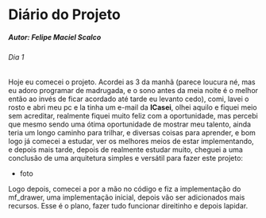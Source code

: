 # Diário do Projeto

##### Autor: Felipe Maciel Scalco

###### Dia 1

Hoje eu comecei o projeto. Acordei as 3 da manhã (parece loucura né, mas eu adoro programar de madrugada, e o sono antes da meia noite é o melhor então ao invés de ficar acordado até tarde eu levanto cedo), comi, lavei o rosto e abri meu pc e la tinha um e-mail da **ICasei**, olhei aquilo e fiquei meio sem acreditar, realmente fiquei muito feliz com a oportunidade, mas percebi que mesmo sendo uma ótima oportunidade de mostrar meu talento, ainda teria um longo caminho para trilhar, e diversas coisas para aprender, e bom logo já comecei a estudar, ver os melhores meios de estar implementando, e depois mais tarde, depois de realmente estudar muito, cheguei a uma conclusão de uma arquitetura simples e versátil para fazer este projeto:

- foto

Logo depois, comecei a por a mão no código e fiz a implementação do mf_drawer, uma implementação inicial, depois vão ser adicionados mais recursos.
Esse é o plano, fazer tudo funcionar direitinho e depois lapidar.
